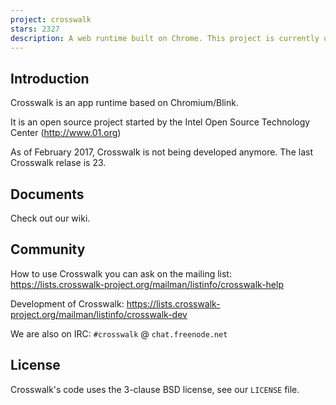 ```yaml
---
project: crosswalk
stars: 2327
description: A web runtime built on Chrome. This project is currently unmaintained. 
---
```


Introduction
------------

Crosswalk is an app runtime based on Chromium/Blink.

It is an open source project started by the Intel Open Source Technology Center (http://www.01.org)

As of February 2017, Crosswalk is not being developed anymore. The last Crosswalk relase is 23.

Documents
---------

Check out our wiki.

Community
---------

How to use Crosswalk you can ask on the mailing list: https://lists.crosswalk-project.org/mailman/listinfo/crosswalk-help

Development of Crosswalk: https://lists.crosswalk-project.org/mailman/listinfo/crosswalk-dev

We are also on IRC: `#crosswalk` @ `chat.freenode.net`

License
-------

Crosswalk's code uses the 3-clause BSD license, see our `LICENSE` file.
